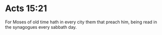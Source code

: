 # Acts 15:21

For Moses of old time hath in every city them that preach him, being read in the synagogues every sabbath day.